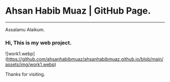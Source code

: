 # Ahsan Habib Muaz | GitHub Page.
<hr>

Assalamu Alaikum.
### Hi, This is my web project.

![work1.webp] (https://github.com/ahsanhabibmuaz/ahsanhabibmuaz.github.io/blob/main/assets/img/work1.webp)

Thanks for visiting.
